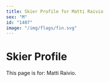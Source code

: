 ```yaml
---
title: Skier Profile for Matti Raivio
sex: "M"
id: "1407"
image: "/img/flags/fin.svg" 
---
```


# Skier Profile

This page is for: Matti Raivio.
    